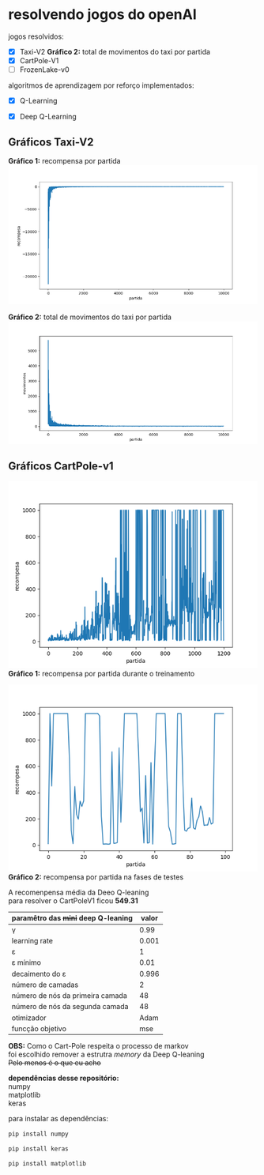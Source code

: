 # resolvendo  jogos do openAI

jogos resolvidos:

- [x] Taxi-V2  __Gráfico 2:__ total de movimentos do taxi por partida
- [x] CartPole-V1 
- [ ] FrozenLake-v0

algoritmos de aprendizagem por reforço implementados:
- [x] Q-Learning
- [x] Deep Q-Learning


## Gráficos Taxi-V2
__Gráfico 1:__  recompensa por partida
![](Taxi-v2/graphics/reward.png "recompesa pro partida")  


__Gráfico 2:__ total de movimentos do taxi por partida
![](Taxi-v2/graphics/Timesteps.png "passos pro partida")


## Gráficos CartPole-v1
![](CartPole-v1/graphics/treinamento.png "treinamento")  
__Gráfico 1:__ recompensa por partida durante o treinamento

![](CartPole-v1/graphics/teste.png "teste")  
__Gráfico 2:__ recompensa por partida na fases de testes  

A recomenpensa média da Deeo Q-leaning  
para resolver o CartPoleV1 ficou __549.31__


paramêtro das ~~mini~~ deep Q-leaning      | valor
-----------------------------------|------
&gamma;                            | 0.99
learning rate                      | 0.001
&epsilon;                          | 1
&epsilon; mínimo                   | 0.01
decaimento do &epsilon;            | 0.996
número de camadas                  | 2
número de nós da primeira camada   | 48
número de nós da segunda camada    | 48
otimizador                         | Adam
funcção objetivo                   | mse

__OBS:__ Como o Cart-Pole respeita o processo de markov  
foi escolhido remover a estrutra _memory_ da Deep Q-leaning  
~~Pelo menos é o que eu acho~~

__dependências desse repositório:__  
numpy  
matplotlib  
keras  
  
para instalar as dependências:
```shell
pip install numpy  
```
```shell
pip install keras  
```
```shell
pip install matplotlib
```